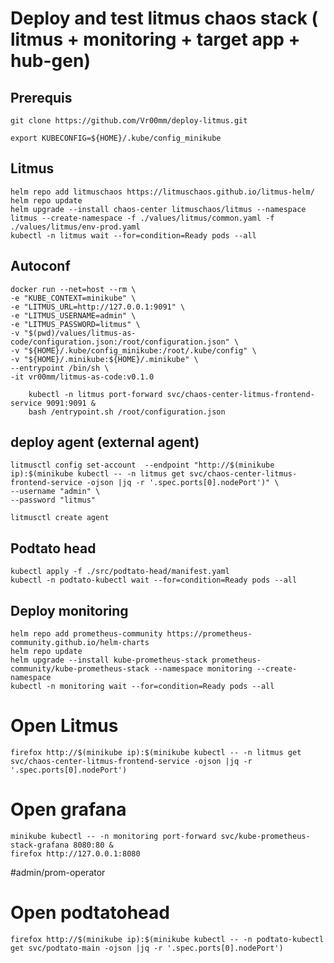 # Deploy and test litmus chaos stack ( litmus + monitoring + target app + hub-gen)

## Prerequis

```
git clone https://github.com/Vr00mm/deploy-litmus.git
```

```
export KUBECONFIG=${HOME}/.kube/config_minikube
```

## Litmus
```
helm repo add litmuschaos https://litmuschaos.github.io/litmus-helm/
helm repo update
helm upgrade --install chaos-center litmuschaos/litmus --namespace litmus --create-namespace -f ./values/litmus/common.yaml -f ./values/litmus/env-prod.yaml
kubectl -n litmus wait --for=condition=Ready pods --all
```

## Autoconf

```
docker run --net=host --rm \
-e "KUBE_CONTEXT=minikube" \
-e "LITMUS_URL=http://127.0.0.1:9091" \
-e "LITMUS_USERNAME=admin" \
-e "LITMUS_PASSWORD=litmus" \
-v "$(pwd)/values/litmus-as-code/configuration.json:/root/configuration.json" \
-v "${HOME}/.kube/config_minikube:/root/.kube/config" \
-v "${HOME}/.minikube:${HOME}/.minikube" \
--entrypoint /bin/sh \
-it vr00mm/litmus-as-code:v0.1.0

	kubectl -n litmus port-forward svc/chaos-center-litmus-frontend-service 9091:9091 &
	bash /entrypoint.sh /root/configuration.json
```


## deploy agent (external agent)
```
litmusctl config set-account  --endpoint "http://$(minikube ip):$(minikube kubectl -- -n litmus get svc/chaos-center-litmus-frontend-service -ojson |jq -r '.spec.ports[0].nodePort')" \
--username "admin" \
--password "litmus" 

litmusctl create agent 
```

## Podtato head

```
kubectl apply -f ./src/podtato-head/manifest.yaml
kubectl -n podtato-kubectl wait --for=condition=Ready pods --all
```

## Deploy monitoring

```
helm repo add prometheus-community https://prometheus-community.github.io/helm-charts
helm repo update
helm upgrade --install kube-prometheus-stack prometheus-community/kube-prometheus-stack --namespace monitoring --create-namespace
kubectl -n monitoring wait --for=condition=Ready pods --all
```


# Open Litmus
```
firefox http://$(minikube ip):$(minikube kubectl -- -n litmus get svc/chaos-center-litmus-frontend-service -ojson |jq -r '.spec.ports[0].nodePort')
```

# Open grafana
```
minikube kubectl -- -n monitoring port-forward svc/kube-prometheus-stack-grafana 8080:80 &
firefox http://127.0.0.1:8080
```
#admin/prom-operator


# Open podtatohead
```
firefox http://$(minikube ip):$(minikube kubectl -- -n podtato-kubectl get svc/podtato-main -ojson |jq -r '.spec.ports[0].nodePort')
```
